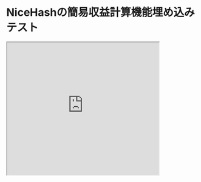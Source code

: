 # NiceHashの簡易収益計算機能埋め込みテスト

<iframe src="https://widget.nicehash.com/profcalc" width="400" height="350" scrolling="no" id="nhiframe"></iframe>
